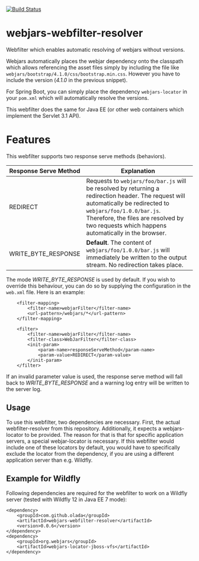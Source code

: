 [![Build Status](https://travis-ci.org/olada/webjars-webfilter-resolver.svg?branch=master)](https://travis-ci.org/olada/webjars-webfilter-resolver)

# webjars-webfilter-resolver
Webfilter which enables automatic resolving of webjars without versions.

Webjars automatically places the webjar dependency onto the classpath which allows referencing the
asset files simply by including the file like `webjars/bootstrap/4.1.0/css/bootstrap.min.css`.
However you have to include the version (_4.1.0_ in the previous snippet).

For Spring Boot, you can simply place the dependency `webjars-locator` in your `pom.xml` which will
automatically resolve the versions.

This webfilter does the same for Java EE (or other web containers which implement the Servlet 3.1 API).

# Features
This webfilter supports two response serve methods (behaviors).

| Response Serve Method | Explanation |
| ---- | ----------- |
| REDIRECT | Requests to `webjars/foo/bar.js` will be resolved by returning a redirection header. The request will automatically be redirected to `webjars/foo/1.0.0/bar.js`. Therefore, the files are resolved by two requests which happens automatically in the browser.|
| WRITE_BYTE_RESPONSE | **Default**. The content of `webjars/foo/1.0.0/bar.js` will immediately be written to the output stream. No redirection takes place.

The mode _WRITE_BYTE_RESPONSE_ is used by default. If you wish to override this behaviour, you can do so by
supplying the configuration in the `web.xml` file. Here is an example:
```
    <filter-mapping>
        <filter-name>webjarFilter</filter-name>
        <url-pattern>/webjars/*</url-pattern>
    </filter-mapping>

    <filter>
        <filter-name>webjarFilter</filter-name>
        <filter-class>WebJarFilter</filter-class>
        <init-param>
            <param-name>responseServeMethod</param-name>
            <param-value>REDIRECT</param-value>
        </init-param>
    </filter>
```
If an invalid parameter value is used, the response serve method will fall back to _WRITE_BYTE_RESPONSE_ and
a warning log entry will be written to the server log.

## Usage
To use this webfilter, two dependencies are necessary. First, the actual webfilter-resolver from this repository.
Additionally, it expects a webjars-locator to be provided.
The reason for that is that for specific application servers, a special webjar-locator is necessary.
If this webfilter would include one of these locators by default, you would have to specifically
exclude the locator from the dependency, if you are using a different application server than e.g. Wildfly.

## Example for Wildfly
Following dependencies are required for the webfilter to work on a Wildfly 
server (tested with Wildfly 12 in Java EE 7 mode):
```
<dependency>
    <groupId>com.github.olada</groupId>
    <artifactId>webjars-webfilter-resolver</artifactId>
    <version>0.0.6</version>
</dependency>
<dependency>
    <groupId>org.webjars</groupId>
    <artifactId>webjars-locator-jboss-vfs</artifactId>
</dependency>
```
